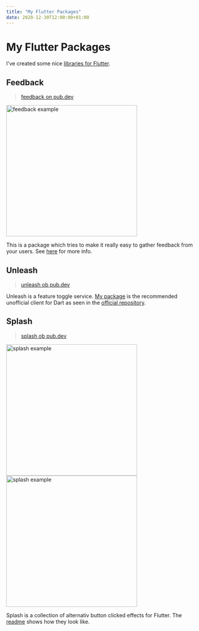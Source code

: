 ```yaml
---
title: "My Flutter Packages"
date: 2020-12-30T12:00:00+01:00
---
```


# My Flutter Packages

I've created some nice [libraries for Flutter](https://pub.dev/publishers/uekoetter.dev/packages).

## Feedback

> [feedback on pub.dev](https://pub.dev/packages/feedback)

<img src="https://github.com/ueman/feedback/blob/master/img/example_0.1.0-beta.gif?raw=true" alt="feedback example" height="350"/>

This is a package which tries to make it really easy to gather feedback from 
your users. See [here](https://github.com/ueman/feedback) for more info.

## Unleash

> [unleash ob pub.dev](https://pub.dev/packages/unleash)

Unleash is a feature toggle service.
[My package](https://pub.dev/packages/unleash) is the recommended unofficial client for Dart as seen in the [official repository](https://github.com/unleash/unleash).

## Splash

> [splash ob pub.dev](https://pub.dev/packages/splash)

<img src="https://github.com/ueman/splash/blob/master/img/wave_splash.gif?raw=true" alt="splash example" height="350"/>

<img src="https://github.com/ueman/splash/blob/master/img/path_splash.gif?raw=true" alt="splash example" height="350"/>

Splash is a collection of alternativ button clicked effects for Flutter.
The [readme](https://pub.dev/packages/splash) shows how they look like.
